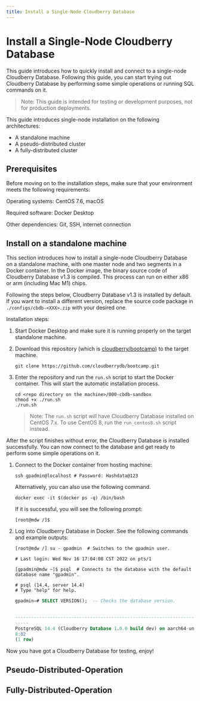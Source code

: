 ```yaml
---
title: Install a Single-Node Cloudberry Database
---
```


# Install a Single-Node Cloudberry Database

This guide introduces how to quickly install and connect to a single-node Cloudberry Database. Following this guide, you can start trying out Cloudberry Database by performing some simple operations or running SQL commands on it.

> Note: This guide is intended for testing or development purposes, not for production deployments.

This guide introduces single-node installation on the following architectures:

- A standalone machine
- A pseudo-distributed cluster
- A fully-distributed cluster

## Prerequisites

Before moving on to the installation steps, make sure that your environment meets the following requirements:

Operating systems: CentOS 7.6, macOS

Required software: Docker Desktop

Other dependencies: Git, SSH, internet connection

## Install on a standalone machine

This section introduces how to install a single-node Cloudberry Database on a standalone machine, with one master node and two segments in a Docker container. In the Docker image, the binary source code of Cloudberry Database v1.3 is compiled. This process can run on either x86 or arm (including Mac M1) chips.

Following the steps below, Cloudberry Database v1.3 is installed by default. If you want to install a different version, replace the source code package in `./configs/cbdb-<XXX>.zip` with your desired one.

Installation steps:

1. Start Docker Desktop and make sure it is running properly on the target standalone machine.

2. Download this repository (which is [cloudberry/bootcamp](https://github.com/cloudberrydb/bootcamp)) to the target machine.

    ```shell
    git clone https://github.com/cloudberrydb/bootcamp.git
    ```

3. Enter the repository and run the `run.sh` script to start the Docker container. This will start the automatic installation process.

    ```shell
    cd <repo directory on the machine>/000-cbdb-sandbox
    chmod +x ./run.sh
    ./run.sh
    ```

    > Note: The `run.sh` script will have Cloudberry Database installed on CentOS 7.x. To use CentOS 8, run the `run_centos8.sh` script instead.

After the script finishes without error, the Cloudberry Database is installed successfully. You can now connect to the database and get ready to perform some simple operations on it.


1. Connect to the Docker container from hosting machine:

    ```shell
    ssh gpadmin@localhost # Password: Hashdata@123
    ```

    Alternatively, you can also use the following command.

    ```shell
    docker exec -it $(docker ps -q) /bin/bash
    ```

    If it is successful, you will see the following prompt:

    ```shell
    [root@mdw /]$
    ```

2. Log into Cloudberry Database in Docker. See the following commands and example outputs:

    ```shell
    [root@mdw /] su - gpadmin  # Switches to the gpadmin user.

    # Last login: Wed Nov 16 17:04:08 CST 2022 on pts/1

    [gpadmin@mdw ~]$ psql  # Connects to the database with the default database name "gpadmin".

    # psql (14.4, server 14.4)
    # Type "help" for help.
    ```

    ```sql
    gpadmin=# SELECT VERSION();  -- Checks the database version.
                                                                                            version

    -----------------------------------------------------------------------------------------------------------------------------------------------------------------------------------
    -----
    PostgreSQL 14.4 (Cloudberry Database 1.0.0 build dev) on aarch64-unknown-linux-gnu, compiled by gcc (GCC) 10.2.1 20210130 (Red Hat 10.2.1-11), 64-bit compiled on Dec  1 2022 11:3
    8:02
    (1 row)
    ```

Now you have got a Cloudberry Database for testing, enjoy!

## Pseudo-Distributed-Operation

## Fully-Distributed-Operation
